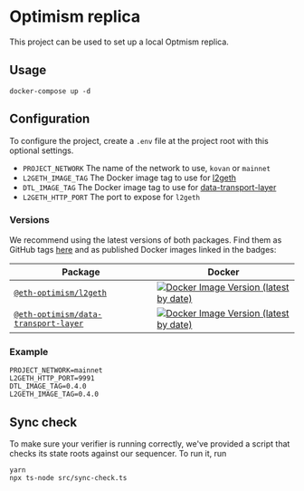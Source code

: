 # Optimism replica

This project can be used to set up a local Optmism replica.

## Usage

```
docker-compose up -d
```

## Configuration

To configure the project, create a `.env` file at the project root with this optional settings.

- `PROJECT_NETWORK` The name of the network to use, `kovan` or `mainnet`
- `L2GETH_IMAGE_TAG` The Docker image tag to use for [l2geth](https://hub.docker.com/r/ethereumoptimism/l2geth)
- `DTL_IMAGE_TAG` The Docker image tag to use for [data-transport-layer](https://hub.docker.com/r/ethereumoptimism/data-transport-layer)
- `L2GETH_HTTP_PORT` The port to expose for `l2geth`

### Versions

We recommend using the latest versions of both packages. Find them as GitHub tags [here](https://github.com/ethereum-optimism/optimism/tags) and as published Docker images linked in the badges:

| Package                                                                                                                         | Docker                                                                                                                                                                                                              |
| ------------------------------------------------------------------------------------------------------------------------------- | ------------------------------------------------------------------------------------------------------------------------------------------------------------------------------------------------------------------- |
| [`@eth-optimism/l2geth`](https://github.com/ethereum-optimism/optimism/tree/master/l2geth)                                      | [![Docker Image Version (latest by date)](https://img.shields.io/docker/v/ethereumoptimism/l2geth)](https://hub.docker.com/r/ethereumoptimism/l2geth/tags?page=1&ordering=last_updated)                             |
| [`@eth-optimism/data-transport-layer`](https://github.com/ethereum-optimism/optimism/tree/master/packages/data-transport-layer) | [![Docker Image Version (latest by date)](https://img.shields.io/docker/v/ethereumoptimism/data-transport-layer)](https://hub.docker.com/r/ethereumoptimism/data-transport-layer/tags?page=1&ordering=last_updated) |

### Example
```
PROJECT_NETWORK=mainnet
L2GETH_HTTP_PORT=9991
DTL_IMAGE_TAG=0.4.0
L2GETH_IMAGE_TAG=0.4.0
```

## Sync check

To make sure your verifier is running correctly, we've provided a script that checks its state roots against our sequencer. To run it, run

```
yarn
npx ts-node src/sync-check.ts
```